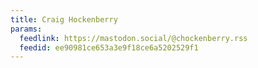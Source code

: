 ```yaml
---
title: Craig Hockenberry
params:
  feedlink: https://mastodon.social/@chockenberry.rss
  feedid: ee90981ce653a3e9f18ce6a5202529f1
---
```

